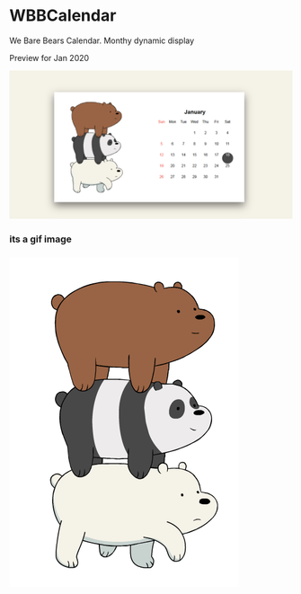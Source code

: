 # WBBCalendar
We Bare Bears Calendar. Monthy dynamic display

Preview for Jan 2020

<img src="ss.png">
<br>
<h3>its a gif image<h3>
<img src="stack.gif">
